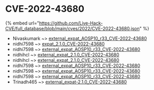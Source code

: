 # CVE-2022-43680
{% embed url="https://github.com/Live-Hack-CVE/full_database/blob/main/cves/2022/CVE-2022-43680.json" %}

* Nivaskumark ~> [external_expat_AOSP10_r33_CVE-2022-43680](https://www.alice-snow.ru/2022/database/cve-2022-43680/external_expat_aosp10_r33_cve-2022-43680-nivaskumark)
* nidhi7598 ~> [expat_2.1.0_CVE-2022-43680](https://www.alice-snow.ru/2022/database/cve-2022-43680/expat_2.1.0_cve-2022-43680-nidhi7598)
* nidhi7598 ~> [external_expat_AOSP10_r33_CVE-2022-43680](https://www.alice-snow.ru/2022/database/cve-2022-43680/external_expat_aosp10_r33_cve-2022-43680-nidhi7598)
* nidhihcl ~> [external_expat_2.1.0_CVE-2022-43680](https://www.alice-snow.ru/2022/database/cve-2022-43680/external_expat_2.1.0_cve-2022-43680-nidhihcl)
* nidhihcl ~> [external_expat_2.1.0_CVE-2022-43680](https://www.alice-snow.ru/2022/database/cve-2022-43680/external_expat_2.1.0_cve-2022-43680-nidhihcl)
* nidhi7598 ~> [external_expat_AOSP10_r33_CVE-2022-43680](https://www.alice-snow.ru/2022/database/cve-2022-43680/external_expat_aosp10_r33_cve-2022-43680-nidhi7598)
* nidhi7598 ~> [external_expat_AOSP10_r33_CVE-2022-43680](https://www.alice-snow.ru/2022/database/cve-2022-43680/external_expat_aosp10_r33_cve-2022-43680-nidhi7598)
* nidhi7598 ~> [external_expat_AOSP10_r33_CVE-2022-43680](https://www.alice-snow.ru/2022/database/cve-2022-43680/external_expat_aosp10_r33_cve-2022-43680-nidhi7598)
* Trinadh465 ~> [external_expat-2.1.0_CVE-2022-43680](https://www.alice-snow.ru/2022/database/cve-2022-43680/external_expat-2.1.0_cve-2022-43680-trinadh465)